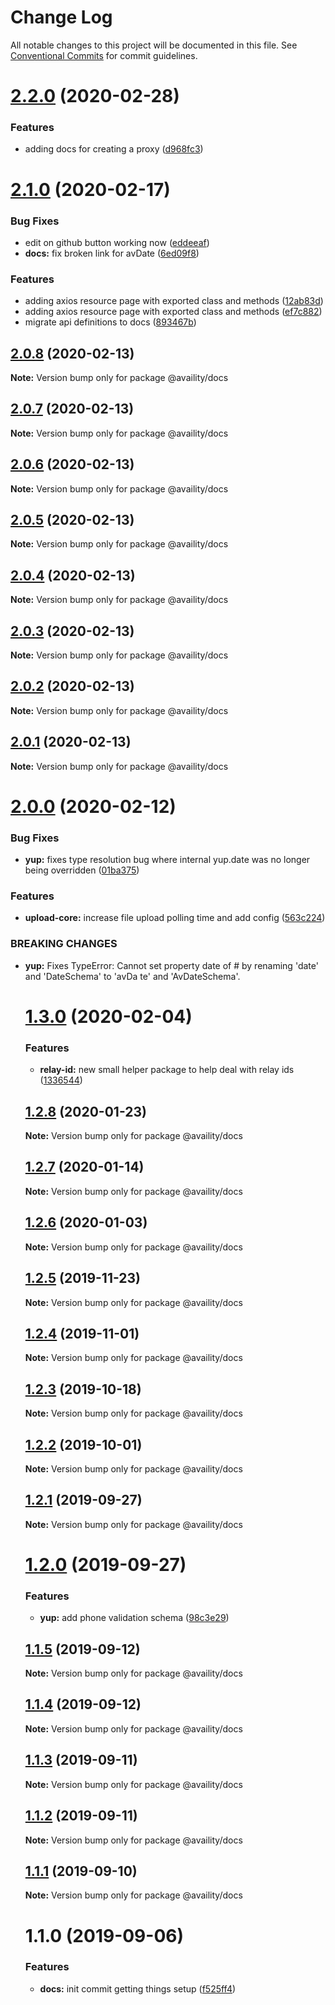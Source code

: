 # Change Log

All notable changes to this project will be documented in this file.
See [Conventional Commits](https://conventionalcommits.org) for commit guidelines.

# [2.2.0](https://github.com/Availity/sdk-js/compare/@availity/docs@2.1.0...@availity/docs@2.2.0) (2020-02-28)


### Features

* adding docs for creating a proxy ([d968fc3](https://github.com/Availity/sdk-js/commit/d968fc3553ee069744ef95607b8de0f870711445))





# [2.1.0](https://github.com/Availity/sdk-js/compare/@availity/docs@2.0.8...@availity/docs@2.1.0) (2020-02-17)


### Bug Fixes

* edit on github button working now ([eddeeaf](https://github.com/Availity/sdk-js/commit/eddeeafff4ab430e4ec49d6306646f91ba7a3eb7))
* **docs:** fix broken link for avDate ([6ed09f8](https://github.com/Availity/sdk-js/commit/6ed09f89e076662b24df714ba6405b6ca2b77a5a))


### Features

* adding axios resource page with exported class and methods ([12ab83d](https://github.com/Availity/sdk-js/commit/12ab83d6ca03dfa6b402fe1b1b441373a383f1bb))
* adding axios resource page with exported class and methods ([ef7c882](https://github.com/Availity/sdk-js/commit/ef7c882b1ab9a7b6520d44918ec6ba482f9a93d6))
* migrate api definitions to docs ([893467b](https://github.com/Availity/sdk-js/commit/893467bf3cc00547adcf7e64c9230bc649be0962))





## [2.0.8](https://github.com/Availity/sdk-js/compare/@availity/docs@2.0.5...@availity/docs@2.0.8) (2020-02-13)

**Note:** Version bump only for package @availity/docs





## [2.0.7](https://github.com/Availity/sdk-js/compare/@availity/docs@2.0.6...@availity/docs@2.0.7) (2020-02-13)

**Note:** Version bump only for package @availity/docs





## [2.0.6](https://github.com/Availity/sdk-js/compare/@availity/docs@2.0.4...@availity/docs@2.0.6) (2020-02-13)

**Note:** Version bump only for package @availity/docs





## [2.0.5](https://github.com/Availity/sdk-js/compare/@availity/docs@2.0.3...@availity/docs@2.0.5) (2020-02-13)

**Note:** Version bump only for package @availity/docs





## [2.0.4](https://github.com/Availity/sdk-js/compare/@availity/docs@2.0.3...@availity/docs@2.0.4) (2020-02-13)

**Note:** Version bump only for package @availity/docs





## [2.0.3](https://github.com/Availity/sdk-js/compare/@availity/docs@2.0.0...@availity/docs@2.0.3) (2020-02-13)

**Note:** Version bump only for package @availity/docs





## [2.0.2](https://github.com/Availity/sdk-js/compare/@availity/docs@2.0.1...@availity/docs@2.0.2) (2020-02-13)

**Note:** Version bump only for package @availity/docs





## [2.0.1](https://github.com/Availity/sdk-js/compare/@availity/docs@2.0.0...@availity/docs@2.0.1) (2020-02-13)

**Note:** Version bump only for package @availity/docs





# [2.0.0](https://github.com/Availity/sdk-js/compare/@availity/docs@1.3.0...@availity/docs@2.0.0) (2020-02-12)


### Bug Fixes

* **yup:** fixes type resolution bug where internal yup.date was no longer being overridden ([01ba375](https://github.com/Availity/sdk-js/commit/01ba3752455b98ebd701d5cfddeb4ab79af3c1a3))


### Features

* **upload-core:** increase file upload polling time and add config ([563c224](https://github.com/Availity/sdk-js/commit/563c224ca393c7f10da708266d73ee7ea27a02d1))


### BREAKING CHANGES

* **yup:** Fixes TypeError: Cannot set property date of #<Object> by renaming 'date' and 'DateSchema' to 'avDa
te' and 'AvDateSchema'.





# [1.3.0](https://github.com/Availity/sdk-js/compare/@availity/docs@1.2.8...@availity/docs@1.3.0) (2020-02-04)


### Features

* **relay-id:** new small helper package to help deal with relay ids ([1336544](https://github.com/Availity/sdk-js/commit/1336544))





## [1.2.8](https://github.com/Availity/sdk-js/compare/@availity/docs@1.2.7...@availity/docs@1.2.8) (2020-01-23)

**Note:** Version bump only for package @availity/docs





## [1.2.7](https://github.com/Availity/sdk-js/compare/@availity/docs@1.2.6...@availity/docs@1.2.7) (2020-01-14)

**Note:** Version bump only for package @availity/docs

## [1.2.6](https://github.com/Availity/sdk-js/compare/@availity/docs@1.2.5...@availity/docs@1.2.6) (2020-01-03)

**Note:** Version bump only for package @availity/docs

## [1.2.5](https://github.com/Availity/sdk-js/compare/@availity/docs@1.2.4...@availity/docs@1.2.5) (2019-11-23)

**Note:** Version bump only for package @availity/docs

## [1.2.4](https://github.com/Availity/sdk-js/compare/@availity/docs@1.2.3...@availity/docs@1.2.4) (2019-11-01)

**Note:** Version bump only for package @availity/docs

## [1.2.3](https://github.com/Availity/sdk-js/compare/@availity/docs@1.2.2...@availity/docs@1.2.3) (2019-10-18)

**Note:** Version bump only for package @availity/docs

## [1.2.2](https://github.com/Availity/sdk-js/compare/@availity/docs@1.2.1...@availity/docs@1.2.2) (2019-10-01)

**Note:** Version bump only for package @availity/docs

## [1.2.1](https://github.com/Availity/sdk-js/compare/@availity/docs@1.2.0...@availity/docs@1.2.1) (2019-09-27)

**Note:** Version bump only for package @availity/docs

# [1.2.0](https://github.com/Availity/sdk-js/compare/@availity/docs@1.1.5...@availity/docs@1.2.0) (2019-09-27)

### Features

-   **yup:** add phone validation schema ([98c3e29](https://github.com/Availity/sdk-js/commit/98c3e29))

## [1.1.5](https://github.com/Availity/sdk-js/compare/@availity/docs@1.1.4...@availity/docs@1.1.5) (2019-09-12)

**Note:** Version bump only for package @availity/docs

## [1.1.4](https://github.com/Availity/sdk-js/compare/@availity/docs@1.1.3...@availity/docs@1.1.4) (2019-09-12)

**Note:** Version bump only for package @availity/docs

## [1.1.3](https://github.com/Availity/sdk-js/compare/@availity/docs@1.1.2...@availity/docs@1.1.3) (2019-09-11)

**Note:** Version bump only for package @availity/docs

## [1.1.2](https://github.com/Availity/sdk-js/compare/@availity/docs@1.1.1...@availity/docs@1.1.2) (2019-09-11)

**Note:** Version bump only for package @availity/docs

## [1.1.1](https://github.com/Availity/sdk-js/compare/@availity/docs@1.1.0...@availity/docs@1.1.1) (2019-09-10)

**Note:** Version bump only for package @availity/docs

# 1.1.0 (2019-09-06)

### Features

-   **docs:** init commit getting things setup ([f525ff4](https://github.com/Availity/sdk-js/commit/f525ff4))
